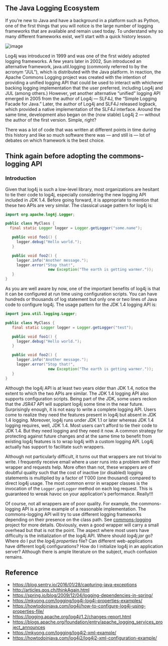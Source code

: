 ## The Java Logging Ecosystem

If you’re new to Java and have a background in a platform such as Python, one of the first things that you will notice is the large number of logging frameworks that are available and remain used today. To understand why so many different frameworks exist, we’ll start with a quick history lesson.

![image](https://images.ctfassets.net/em6l9zw4tzag/6Ge4VdwNwbfjtloOLwp05c/145c1c477ed6aed78e408e3f5cbed77b/java-logging-timeline.png)

Log4j was introduced in 1999 and was one of the first widely adopted logging frameworks. A few years later in 2002, Sun introduced an alternative framework, java.util.logging (commonly referred to by the acronym “JUL”), which is distributed with the Java platform. In reaction, the Apache Commons Logging project was created with the intention of providing a unified logging API that could be used to interact with whichever backing logging implementation that the user preferred, including Log4j and JUL (among others.) However, yet another alternative “unified” logging API emerged in 2005 from the author of Log4j — SLF4J, the “Simple Logging Facade for Java.” Later, the author of Log4j and SLF4J released logback, which provided a native implementation of the SLF4J interface. Around the same time, development also began on the (now stable) Log4j 2 — without the author of the first version. Simple, right?

There was a lot of code that was written at different points in time during this history and like so much software there was — and still is — lot of debates on which framework is the best choice.

## Think again before adopting the commons-logging API

### Introduction

Given that log4j is such a low-level library, most organizations are hesitant to tie their code to log4j, especially considering the new logging API included in JDK 1.4. Before going forward, it is appropriate to mention that these two APIs are very similar. The classical usage pattern for log4j is:

```java
import org.apache.log4j.Logger;

public class MyClass {
  final static Logger logger = Logger.getLogger("some.name");

   public void foo1() {
     logger.debug("Hello world.");
   }

   public void foo2() {
     logger.info("Another message.");
     logger.error("Stop that!", 
                   new Exception("The earth is getting warmer."));
   }
}
```

As you are well aware by now, one of the important benefits of log4j is that it can be configured at run time using configuration scripts. You can have hundreds or thousands of log statement but only one or two lines of Java code to configure log4j. The usage pattern for the JDK 1.4 logging API is:

```java
import java.util.logging.Logger;

public class MyClass {
   final static Logger logger = Logger.getLogger("test"); 

   public void foo1() {
     logger.debug("Hello world.");
   }

   public void foo2() {
     logger.info("Another message.");
     logger.error("Stop that!", 
                   new Exception("The earth is getting warmer."));
   }
}
```

Although the log4j API is at least two years older than JDK 1.4, notice the extent to which the two APIs are similar. The JDK 1.4 logging API also supports configuration scripts. Being part of the JDK, some users reckon that the JSR47 API will supplant log4j some time in the near future. Surprisingly enough, it is not easy to write a complete logging API. Users come to realize they need the features present in log4j but absent in JDK 1.4 logging. Moreover, log4j runs under JDK 1.1 or later whereas JDK 1.4 logging requires, well, JDK 1.4. Most users can't afford to tie their code to JDK 1.4. But they need logging and they need it now. A common strategy for protecting against future changes and at the same time to benefit from existing log4j features is to wrap log4j with a custom logging API. Log4j actually has support to facilitate such wrappers.

Although not particularly difficult, it turns out that wrappers are not trivial to write. I frequently receive email where a user runs into a problem with their wrapper and requests help. More often than not, these wrappers are of doubtful quality such that the cost of inactive (or disabled) logging statements is multiplied by a factor of 1'000 (one thousand) compared to direct log4j usage. The most common error in wrapper classes is the invocation of the `Logger.getLogger` method on each log request. This is guaranteed to wreak havoc on your application's performance. Really!!!

Of course, not all wrappers are of poor quality. For example, the commons-logging API is a prime example of a reasonable implementation. The commons-logging API will try to use different logging frameworks depending on their presence on the class path. See [commons-logging](http://commons.apache.org/logging/) project for more details. Obviously, even a good wrapper will carry a small overhead but that is not the point. The aspect where most users have difficulty is the initialization of the log4j API. Where should *log4j.jar* go? Where do I put the *log4j.properties* file? Can different web-applications have different log4j configurations? How do I initialize log4j in an application server? Although there is ample literature on the subject, much confusion remains.





## Reference

- https://blog.sentry.io/2016/01/28/capturing-java-exceptions
- http://articles.qos.ch/thinkAgain.html
- https://spring.io/blog/2009/12/04/logging-dependencies-in-spring/
- https://mkyong.com/logging/log4j-log4j-properties-examples/
- https://howtodoinjava.com/log4j/how-to-configure-log4j-using-properties-file/
- https://logging.apache.org/log4j/1.2/changes-report.html
- https://blogs.apache.org/foundation/entry/apache_logging_services_project_announces
- https://mkyong.com/logging/log4j2-xml-example/
- https://howtodoinjava.com/log4j2/log4j2-xml-configuration-example/
